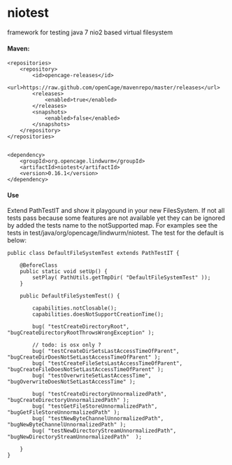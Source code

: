 niotest
=======

framework for testing java 7 nio2 based virtual filesystem

#### Maven:

    <repositories>
        <repository>
            <id>opencage-releases</id>
                <url>https://raw.github.com/openCage/mavenrepo/master/releases</url>
            <releases>
                <enabled>true</enabled>
            </releases>
            <snapshots>
                <enabled>false</enabled>
            </snapshots>
        </repository>
    </repositories>


    <dependency>
        <groupId>org.opencage.lindwurm</groupId>
        <artifactId>niotest</artifactId>
        <version>0.16.1</version>
    </dependency>

#### Use

Extend PathTestIT and show it playgound in your new FilesSystem.
If not all tests pass because some features are not available yet they can be ignored by added the tests name to the notSupported map. For examples see the tests in test/java/org/opencage/lindwurm/niotest. The test for the default is below:


    public class DefaultFileSystemTest extends PathTestIT {

        @BeforeClass
        public static void setUp() {
            setPlay( PathUtils.getTmpDir( "DefaultFileSystemTest" ));
        }

        public DefaultFileSystemTest() {

            capabilities.notClosable();
            capabilities.doesNotSupportCreationTime();

            bug( "testCreateDirectoryRoot", "bugCreateDirectoryRootThrowsWrongException" );

            // todo: is osx only ?
            bug( "testCreateDirSetsLastAccessTimeOfParent", "bugCreateDirDoesNotSetLastAccessTimeOfParent" );
            bug( "testCreateFileSetsLastAccessTimeOfParent", "bugCreateFileDoesNotSetLastAccessTimeOfParent" );
            bug( "testOverwriteSetLastAccessTime", "bugOverwriteDoesNotSetLastAccessTime" );

            bug( "testCreateDirectoryUnnormalizedPath", "bugCreateDirectoryUnnormalizedPath" );
            bug( "testGetFileStoreUnnormalizedPath",    "bugGetFileStoreUnnormalizedPath" );
            bug( "testNewByteChannelUnnormalizedPath",  "bugNewByteChannelUnnormalizedPath" );
            bug( "testNewDirectoryStreamUnnormalizedPath", "bugNewDirectoryStreamUnnormalizedPath"  );

        }
    }


